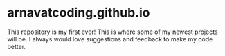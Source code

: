 # arnavatcoding.github.io

This repository is my first ever!
This is where some of my newest projects will be. 
I always would love suggestions and feedback to make my code better.
